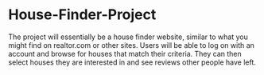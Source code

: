 # House-Finder-Project
The project will essentially be a house finder website, similar to what you might find on realtor.com or other sites. Users will be able to log on with an account and browse for houses that match their criteria. They can then select houses they are interested in and see reviews other people have left. 
